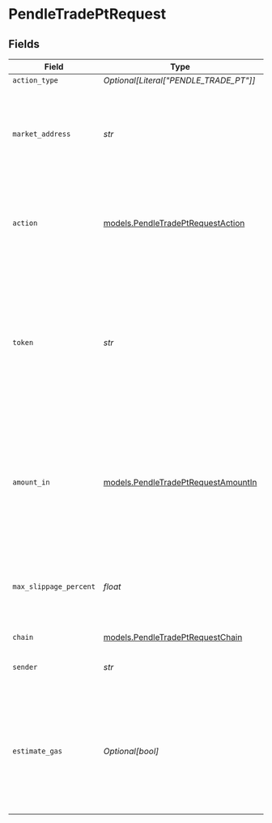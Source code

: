 # PendleTradePtRequest


## Fields

| Field                                                                                                                                                                            | Type                                                                                                                                                                             | Required                                                                                                                                                                         | Description                                                                                                                                                                      | Example                                                                                                                                                                          |
| -------------------------------------------------------------------------------------------------------------------------------------------------------------------------------- | -------------------------------------------------------------------------------------------------------------------------------------------------------------------------------- | -------------------------------------------------------------------------------------------------------------------------------------------------------------------------------- | -------------------------------------------------------------------------------------------------------------------------------------------------------------------------------- | -------------------------------------------------------------------------------------------------------------------------------------------------------------------------------- |
| `action_type`                                                                                                                                                                    | *Optional[Literal["PENDLE_TRADE_PT"]]*                                                                                                                                           | :heavy_minus_sign:                                                                                                                                                               | N/A                                                                                                                                                                              |                                                                                                                                                                                  |
| `market_address`                                                                                                                                                                 | *str*                                                                                                                                                                            | :heavy_check_mark:                                                                                                                                                               | The address of the market identifying which Principal Token (PT) you would like to trade.                                                                                        | 0x08a152834de126d2ef83d612ff36e4523fd0017f                                                                                                                                       |
| `action`                                                                                                                                                                         | [models.PendleTradePtRequestAction](../models/pendletradeptrequestaction.md)                                                                                                     | :heavy_check_mark:                                                                                                                                                               | Specifies the direction of the PT trade. Valid values are `BUY` (to buy PT) or `SELL` (to sell PT).                                                                              | BUY                                                                                                                                                                              |
| `token`                                                                                                                                                                          | *str*                                                                                                                                                                            | :heavy_check_mark:                                                                                                                                                               | TThe symbol or address of the token to trade PT with. For `action` set to `BUY`, this is the token to buy PT with. For `action` set to `SELL`, this is the token to sell PT for. | USDC                                                                                                                                                                             |
| `amount_in`                                                                                                                                                                      | [models.PendleTradePtRequestAmountIn](../models/pendletradeptrequestamountin.md)                                                                                                 | :heavy_check_mark:                                                                                                                                                               | For `action` set to `BUY`, this is the amount in of `token` to buy PT with. For `action` set to `SELL`, this is the amount in of PT to sell for `token`.                         | 1.5                                                                                                                                                                              |
| `max_slippage_percent`                                                                                                                                                           | *float*                                                                                                                                                                          | :heavy_check_mark:                                                                                                                                                               | The maximum slippage allowed in percent. e.g. `1` means `1%` slippage allowed.                                                                                                   | 0.5                                                                                                                                                                              |
| `chain`                                                                                                                                                                          | [models.PendleTradePtRequestChain](../models/pendletradeptrequestchain.md)                                                                                                       | :heavy_check_mark:                                                                                                                                                               | N/A                                                                                                                                                                              |                                                                                                                                                                                  |
| `sender`                                                                                                                                                                         | *str*                                                                                                                                                                            | :heavy_check_mark:                                                                                                                                                               | The address of the transaction sender.                                                                                                                                           | 0x29F20a192328eF1aD35e1564aBFf4Be9C5ce5f7B                                                                                                                                       |
| `estimate_gas`                                                                                                                                                                   | *Optional[bool]*                                                                                                                                                                 | :heavy_minus_sign:                                                                                                                                                               | Determines whether to estimate gas costs for transactions, also verifying that the transaction can be successfully executed.                                                     |                                                                                                                                                                                  |